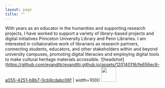 ```yaml
---
layout: page
title: "" 
---
```

With years as an educator in the humanities and supporting research projects, I have worked to support a variety of library-based projects and digital initiatives Princeton University Library and Penn Libraries. I am interested in collaborative work of librarians as research partners, connecting students, educators, and other stakeholders within and beyond university campuses, promoting digital literacies and employing digital tools to make cultural heritage materials accessible. 
![headshot](https://github.com/evandttr/evandttr.github.io/assets/120140116/fe656ec6-a055-4251-b8b7-0cb9cdabc06f | width=100))
<img src="[https://github.com/favicon.ico](https://github.com/evandttr/evandttr.github.io/assets/120140116/fe656ec6-a055-4251-b8b7-0cb9cdabc06f)https://github.com/evandttr/evandttr.github.io/assets/120140116/fe656ec6-a055-4251-b8b7-0cb9cdabc06f" width="48">

